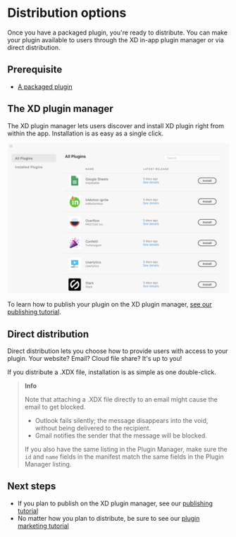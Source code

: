 # Distribution options

Once you have a packaged plugin, you're ready to distribute. You can make your plugin available to users through the XD in-app plugin manager or via direct distribution.

## Prerequisite

- [A packaged plugin](./packaging.md)

## The XD plugin manager

The XD plugin manager lets users discover and install XD plugin right from within the app. Installation is as easy as a single click.

![XD Plugin Manager](/images/plugin-manager.png)

To learn how to publish your plugin on the XD plugin manager, [see our publishing tutorial](./how-to-submit-to-plugin-manager.md).


## Direct distribution

Direct distribution lets you choose how to provide users with access to your plugin. Your website? Email? Cloud file share? It's up to you!

If you distribute a .XDX file, installation is as simple as one double-click.

> **Info**
>
> Note that attaching a .XDX file directly to an email might cause the email to get blocked.
>
> - Outlook fails silently; the message disappears into the void, without being delivered to the recipient.
> - Gmail notifies the sender that the message will be blocked.
> 
> If you also have the same listing in the Plugin Manager, make sure the `id` and `name` fields in the manifest match the same fields in the Plugin Manager listing.


## Next steps

- If you plan to publish on the XD plugin manager, see our [publishing tutorial](./how-to-submit-to-plugin-manager.md)
- No matter how you plan to distribute, be sure to see our [plugin marketing tutorial](./marketing.md)